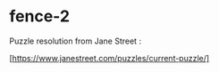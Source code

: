 # fence-2

Puzzle resolution from Jane Street :

[https://www.janestreet.com/puzzles/current-puzzle/]
